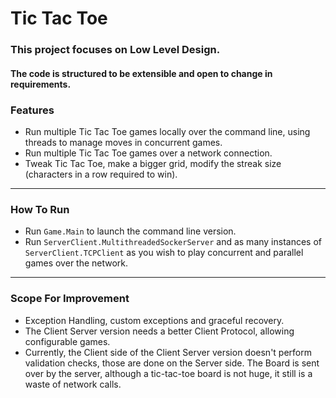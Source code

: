 # Tic Tac Toe

### This project focuses on Low Level Design.
#### The code is structured to be extensible and open to change in requirements.

### Features
- Run multiple Tic Tac Toe games locally over the command line, using threads to manage moves in concurrent games.
- Run multiple Tic Tac Toe games over a network connection.
- Tweak Tic Tac Toe, make a bigger grid, modify the streak size (characters in a row required to win).
<hr />

### How To Run
- Run `Game.Main` to launch the command line version.
- Run `ServerClient.MultithreadedSockerServer` and as many instances of `ServerClient.TCPClient` as you wish to play concurrent and parallel games over the network.
<hr />

### Scope For Improvement
- Exception Handling, custom exceptions and graceful recovery.
- The Client Server version needs a better Client Protocol, allowing configurable games.
- Currently, the Client side of the Client Server version doesn't perform validation checks, those are done on the Server side. The Board is sent over by the server, although a tic-tac-toe board is not huge, it still is a waste of network calls.
